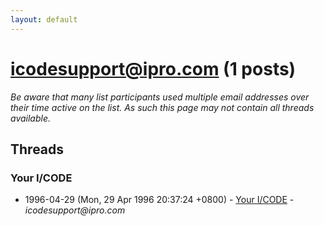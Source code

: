 ```yaml
---
layout: default
---
```


# icodesupport@ipro.com (1 posts)

_Be aware that many list participants used multiple email addresses over their time active on the list. As such this page may not contain all threads available._

## Threads

### Your I/CODE
+ 1996-04-29 (Mon, 29 Apr 1996 20:37:24 +0800) - [Your I/CODE](/archive/1996/04/691bb49ff8fee0a23e5330ef8319bfb5ece341f8d402b63cdb6c2ca5cec7c6b7) - _icodesupport@ipro.com_

